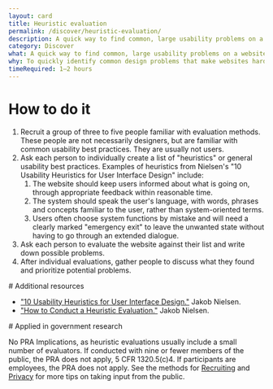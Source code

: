 ```yaml
---
layout: card
title: Heuristic evaluation
permalink: /discover/heuristic-evaluation/
description: A quick way to find common, large usability problems on a website.
category: Discover
what: A quick way to find common, large usability problems on a website.
why: To quickly identify common design problems that make websites hard to use without conducting more involved user research.
timeRequired: 1–2 hours
---
```


# How to do it

1. Recruit a group of three to five people familiar with evaluation methods. These people are not necessarily designers, but are familiar with common usability best practices. They are usually not users.  
1. Ask each person to individually create a list of "heuristics" or general usability best practices. Examples of heuristics from Nielsen's "10 Usability Heuristics for User Interface Design" include:
    1.  The website should keep users informed about what is going on, through appropriate feedback within reasonable time.
    1.  The system should speak the user's language, with words, phrases and concepts familiar to the user, rather than system-oriented terms.
    1. Users often choose system functions by mistake and will need a clearly marked "emergency exit" to leave the unwanted state without having to go through an extended dialogue.
1. Ask each person to evaluate the website against their list and write down possible problems.
1. After individual evaluations, gather people to discuss what they found and prioritize potential problems.

<section class="method--section method--section--additional-resources" markdown="1">
# Additional resources

- ["10 Usability Heuristics for User Interface Design."](http://www.nngroup.com/articles/ten-usability-heuristics/) Jakob Nielsen.
- ["How to Conduct a Heuristic Evaluation."](http://www.nngroup.com/articles/how-to-conduct-a-heuristic-evaluation/) Jakob Nielsen.
</section>

<section class="method--section method--section--government-considerations" markdown="1" > # Applied in government research

No PRA Implications, as heuristic evaluations usually include a small number of evaluators. If conducted with nine or fewer members of the public, the PRA does not apply, 5 CFR 1320.5(c)4. If participants are employees, the PRA does not apply. See the methods for [Recruiting](/fundamentals/recruiting/) and [Privacy](/fundamentals/privacy/) for more tips on taking input from the public.
</section>
